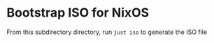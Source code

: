 # Bootstrap ISO for NixOS

From this subdirectory directory, run `just iso` to generate the ISO file
